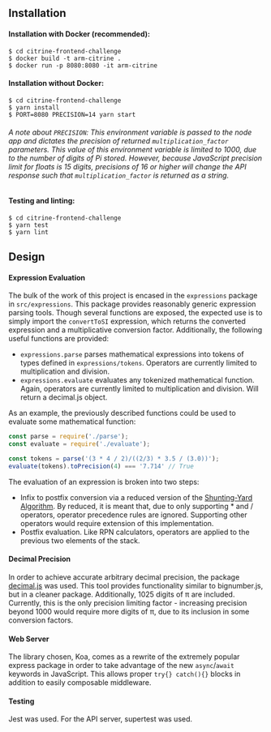 ## Installation

#### Installation with Docker (recommended):
```
$ cd citrine-frontend-challenge
$ docker build -t arm-citrine .
$ docker run -p 8080:8080 -it arm-citrine
```

#### Installation without Docker:
```
$ cd citrine-frontend-challenge
$ yarn install
$ PORT=8080 PRECISION=14 yarn start
```

###### A note about `PRECISION`: This environment variable is passed to the node app and dictates the precision of returned `multiplication_factor` parameters. This value of this environment variable is limited to 1000, due to the number of digits of Pi stored. However, because JavaScript precision limit for floats is 15 digits, precisions of 16 or higher will change the API response such that `multiplication_factor` is returned as a string.

#### Testing and linting:
```
$ cd citrine-frontend-challenge
$ yarn test
$ yarn lint
```

## Design

#### Expression Evaluation

The bulk of the work of this project is encased in the `expressions` package in `src/expressions`. This package provides reasonably generic expression parsing tools. Though several functions are exposed, the expected use is to simply import the `convertToSI` expression, which returns the converted expression and a multiplicative conversion factor. Additionally, the following useful functions are provided:

- `expressions.parse` parses mathematical expressions into tokens of types defined in `expressions/tokens`. Operators are currently limited to multiplication and division.
- `expressions.evaluate` evaluates any tokenized mathematical function. Again, operators are currently limited to multiplication and division. Will return a decimal.js object.

As an example, the previously described functions could be used to evaluate some mathematical function:

```javascript
const parse = require('./parse');
const evaluate = require('./evaluate');

const tokens = parse('(3 * 4 / 2)/((2/3) * 3.5 / (3.0))');
evaluate(tokens).toPrecision(4) === '7.714' // True
```

The evaluation of an expression is broken into two steps:

- Infix to postfix conversion via a reduced version of the [Shunting-Yard Algorithm](https://en.wikipedia.org/wiki/Shunting-yard_algorithm). By reduced, it is meant that, due to only supporting * and / operators, operator precedence rules are ignored. Supporting other operators would require extension of this implementation. 
- Postfix evaluation. Like RPN calculators, operators are applied to the previous two elements of the stack.

#### Decimal Precision

In order to achieve accurate arbitrary decimal precision, the package [decimal.js](http://mikemcl.github.io/decimal.js) was used. This tool provides functionality similar to bignumber.js, but in a cleaner package. Additionally, 1025 digits of π are included. Currently, this is the only precision limiting factor - increasing precision beyond 1000 would require more digits of π, due to its inclusion in some conversion factors.

#### Web Server

The library chosen, Koa, comes as a rewrite of the extremely popular express package in order to take advantage of the new `async`/`await` keywords in JavaScript. This allows proper `try{} catch(){}` blocks in addition to easily composable middleware.

#### Testing

Jest was used. For the API server, supertest was used.